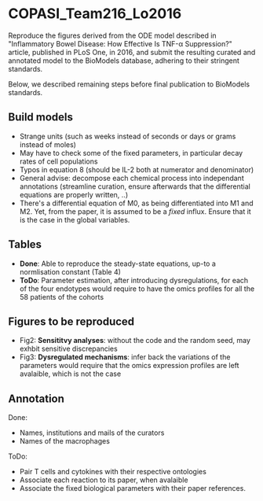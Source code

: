 # COPASI_Team216_Lo2016
Reproduce the figures derived from the ODE model described in "Inflammatory Bowel Disease: How Effective Is TNF-α Suppression?" article, published in PLoS One, in 2016, and submit the resulting curated and annotated model to the BioModels database, adhering to their stringent standards.

Below, we described remaining steps before final publication to BioModels standards. 

## Build models

- Strange units (such as weeks instead of seconds or days or grams instead of moles) 
- May have to check some of the fixed parameters, in particular decay rates of cell populations
- Typos in equation 8 (should be IL-2 both at numerator and denominator)
- General advise: decompose each chemical process into independant annotations (streamline curation, ensure afterwards that the differential equations are properly written, ..)
- There's a differential equation of M0, as being differentiated into M1 and M2. Yet, from the paper, it is assumed to be a *fixed* influx. Ensure that it is the case in the global variables.

## Tables
- **Done**: Able to reproduce the steady-state equations, up-to a normlisation constant (Table 4)
- **ToDo**: Parameter estimation, after introducing dysregulations, for each of the four endotypes would require to have the omics profiles for all the 58 patients of the cohorts

## Figures to be reproduced

- Fig2: **Sensititvy analyses**: without the code and the random seed, may exhbit sensitive discrepancies
- Fig3: **Dysregulated mechanisms**: infer back the variations of the parameters would require that the omics expression profiles are left avalaible, which is not the case

## Annotation 

Done: 

- Names, institutions and mails of the curators
- Names of the macrophages

ToDo:

- Pair T cells and cytokines with their respective ontologies
- Associate each reaction to its paper, when avalaible
- Associate the fixed biological parameters with their paper references. 
